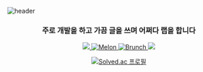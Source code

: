 ![header](https://capsule-render.vercel.app/api?type=transparent&color=000000&height=300&section=header&text=Take%20Knowledge&fontSize=90&fontAlign=60)
<div align="center">

<h3 align="center"> 주로 개발을 하고 가끔 글을 쓰며 어쩌다 랩을 합니다 </h3>

<p align="center">
  <a href="https://takeknowledge.tistory.com/">
      <img src="https://img.shields.io/badge/tistory-000000?style=flat-square&logo=tistory&logoColor=white"/>
  </a>
  <a href="https://www.melon.com/artist/timeline.htm?artistId=3233569">
      <img alt="Melon" src="https://img.shields.io/badge/-Melon-00CD3C" />
  </a> 
    <a href="https://www.melon.com/artist/timeline.htm?artistId=3233569">
      <img alt="Brunch" src="https://img.shields.io/badge/-Brunch-1E191A" />
  </a> 
  <a href="https://www.instagram.com/takeknowledge/">
      <img src="https://img.shields.io/badge/Instagram-E4405F?style=flat-square&logo=instagram&logoColor=white"/>
  </a>
</p>

  
[![Solved.ac
프로필](http://mazassumnida.wtf/api/v2/generate_badge?boj=nomelancholy)](https://solved.ac/nomelancholy)
</div>
